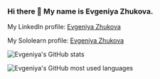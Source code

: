 ### Hi there 👋 My name is Evgeniya Zhukova.

My LinkedIn profile: <a href="https://ca.linkedin.com/in/evgeniya-zhukova?trk=profile-badge">Evgeniya Zhukova</a>
<br>

My Sololearn profile: <a href="https://www.sololearn.com/profile/12749809">Evgeniya Zhukova</a>
<br>

![Evgeniya's GitHub stats](https://github-readme-stats.vercel.app/api?username=evgeniya-zhukova&theme=tokyonight&show_icons=true)   

![Evgeniya's GitHub most used languages](https://github-readme-stats.vercel.app/api/top-langs/?username=evgeniya-zhukova&theme=tokyonight&show_icons=true)   

<!--

- 🔭 I’m currently working on ...
- 🌱 I’m currently learning ...
- 👯 I’m looking to collaborate on ...
- 🤔 I’m looking for help with ...
- 💬 Ask me about ...
- 📫 How to reach me: ...
- 😄 Pronouns: ...
- ⚡ Fun fact: ...
-->
